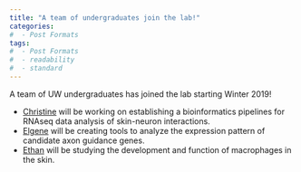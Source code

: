 ```yaml
---
title: "A team of undergraduates join the lab!"
categories:
#  - Post Formats
tags:
#  - Post Formats
#  - readability
#  - standard
---
```

A team of UW undergraduates has joined the lab starting Winter 2019! 

* [Christine](http://jraslab.org/people/#christine-dien--undergraduate-researcher) will be working on establishing a bioinformatics pipelines for RNAseq data analysis of skin-neuron interactions.
* [Elgene](http://jraslab.org/people/#elgene-quitevis--undergraduate-researcher) will be creating tools to analyze the expression pattern of candidate axon guidance genes.
* [Ethan](http://jraslab.org/people/#ethan-white--undergraduate-researcher) will be studying the development and function of macrophages in the skin.

